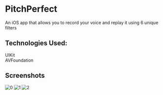 # PitchPerfect
An iOS app that allows you to record your voice and replay it using 6 unique filters

## Technologies Used:
UIKit <br>
AVFoundation

## Screenshots

![0](https://user-images.githubusercontent.com/12707831/44938499-77df2580-ad4d-11e8-9956-c4467dd30ec9.jpg)
![1](https://user-images.githubusercontent.com/12707831/44938500-77df2580-ad4d-11e8-850e-0af0eb24a36a.jpg)
![2](https://user-images.githubusercontent.com/12707831/44938501-77df2580-ad4d-11e8-9858-5dd13049d6d2.jpg)
